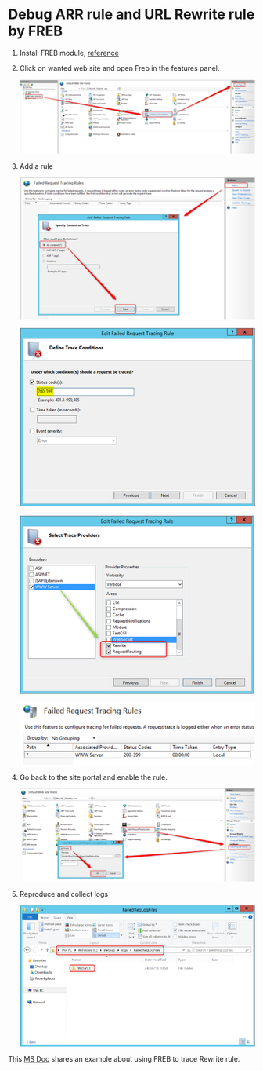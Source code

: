 # Debug ARR rule and URL Rewrite rule by FREB

1. Install FREB module, [reference](https://learn.microsoft.com/en-us/iis/configuration/system.webserver/tracing/)

1. Click on wanted web site and open Freb in the features panel.

    ![](/IIS/images/Freb1.png)

1. Add a rule

    ![](/IIS/images/Freb2.png)

    ![](/IIS/images/Freb8.png)

    ![](/IIS/images/Freb9.png)

    ![](/IIS/images/Freb10.png)

1. Go back to the site portal and enable the rule.

    ![](/IIS/images/Freb5.png)

1. Reproduce and collect logs

    ![](/IIS/images/Freb6.png)

This [MS Doc](https://learn.microsoft.com/en-us/iis/extensions/url-rewrite-module/using-failed-request-tracing-to-trace-rewrite-rules) shares an example about using FREB to trace Rewrite rule.  
